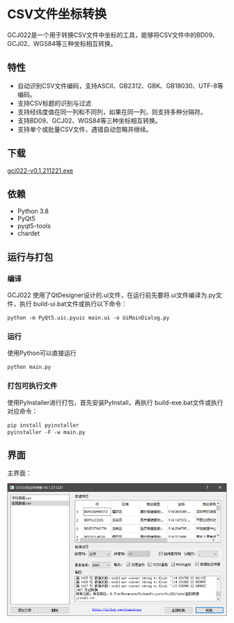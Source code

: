 # CSV文件坐标转换

GCJ022是一个用于转换CSV文件中坐标的工具，能够将CSV文件中的BD09、GCJ02、WGS84等三种坐标相互转换。

## 特性
- 自动识别CSV文件编码，支持ASCII、GB2312、GBK、GB18030、UTF-8等编码。
- 支持CSV标题的识别与过滤
- 支持经纬度值在同一列和不同列，如果在同一列，则支持多种分隔符。
- 支持BD09、GCJ02、WGS84等三种坐标相互转换。
- 支持单个或批量CSV文件，遇错自动忽略并继续。

## 下载
[gcj022-v0.1.211221.exe](https://github.com/xiantuteng/gcj022/releases/download/v0.1/gcj022-v0.1.211221.exe)

## 依赖
- Python 3.8
- PyQt5
- pyqt5-tools
- chardet

## 运行与打包
### 编译
GCJ022 使用了QtDesigner设计的.ui文件，在运行前先要将.ui文件编译为.py文件，执行 build-ui.bat文件或执行以下命令：
```buildoutcfg
python -m PyQt5.uic.pyuic main.ui -o UiMainDialog.py
```
### 运行
使用Python可以直接运行
```buildoutcfg
python main.py
```
### 打包可执行文件
使用PyInstaller进行打包，首先安装PyInstall，再执行 build-exe.bat文件或执行对应命令：
```buildoutcfg
pip install pyinstaller
pyinstaller -F -w main.py
```

## 界面
主界面：

![alt 属性文本](./snapshot/main.png)